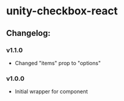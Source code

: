 # unity-checkbox-react

## Changelog:

### v1.1.0
- Changed "items" prop to "options"

### v1.0.0
- Initial wrapper for component
